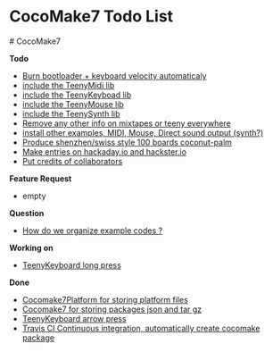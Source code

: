 # CocoMake7 Todo List

<trello>
# CocoMake7

**Todo**
* [Burn bootloader + keyboard velocity automaticaly](https://trello.com/c/jkKX2tWA)
* [include the TeenyMidi lib](https://trello.com/c/BeIRrLSM)
* [include the TeenyKeyboad lib](https://trello.com/c/XnYJOjGz)
* [include the TeenyMouse lib](https://trello.com/c/Gt9Es6fi)
* [include the TeenySynth lib](https://trello.com/c/Ctlv6qAm)
* [Remove any other info on mixtapes or teeny everywhere](https://trello.com/c/3OWbHB14)
* [install other examples, MIDI, Mouse, Direct sound output (synth?)](https://trello.com/c/OoPfwnB2)
* [Produce shenzhen/swiss style 100 boards coconut-palm](https://trello.com/c/BJgmUmMG)
* [Make entries on hackaday.io and hackster.io](https://trello.com/c/9M0Anu0i)
* [Put credits of collaborators](https://trello.com/c/bsU6jToN)

**Feature Request**
* empty

**Question**
* [How do we organize example codes ?](https://trello.com/c/SIcEROWa)

**Working on**
* [TeenyKeyboard long press](https://trello.com/c/ZNCkRip4)

**Done**
* [Cocomake7Platform for storing platform files](https://trello.com/c/4KvuMQJd)
* [Cocomake7 for storing packages json and tar gz](https://trello.com/c/QbXSwl6K)
* [TeenyKeyboard arrow press](https://trello.com/c/o90oEfL7)
* [Travis CI Continuous integration, automatically create cocomake package](https://trello.com/c/NwXEv4PG)
</trello>
